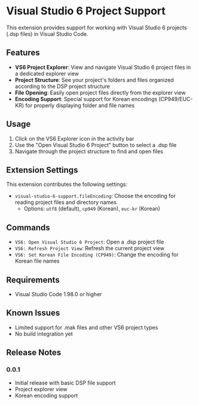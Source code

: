 # Visual Studio 6 Project Support

This extension provides support for working with Visual Studio 6 projects (.dsp files) in Visual Studio Code.

## Features

- **VS6 Project Explorer**: View and navigate Visual Studio 6 project files in a dedicated explorer view
- **Project Structure**: See your project's folders and files organized according to the DSP project structure
- **File Opening**: Easily open project files directly from the explorer view
- **Encoding Support**: Special support for Korean encodings (CP949/EUC-KR) for properly displaying folder and file names

<!-- Screenshot will be added soon -->

## Usage

1. Click on the VS6 Explorer icon in the activity bar
2. Use the "Open Visual Studio 6 Project" button to select a .dsp file
3. Navigate through the project structure to find and open files

## Extension Settings

This extension contributes the following settings:

* `visual-studio-6-support.fileEncoding`: Choose the encoding for reading project files and directory names
  * Options: `utf8` (default), `cp949` (Korean), `euc-kr` (Korean)

## Commands

* `VS6: Open Visual Studio 6 Project`: Open a .dsp project file
* `VS6: Refresh Project View`: Refresh the current project view
* `VS6: Set Korean File Encoding (CP949)`: Change the encoding for Korean file names

## Requirements

- Visual Studio Code 1.98.0 or higher

## Known Issues

- Limited support for .mak files and other VS6 project types
- No build integration yet

## Release Notes

### 0.0.1

- Initial release with basic DSP file support
- Project explorer view
- Korean encoding support
